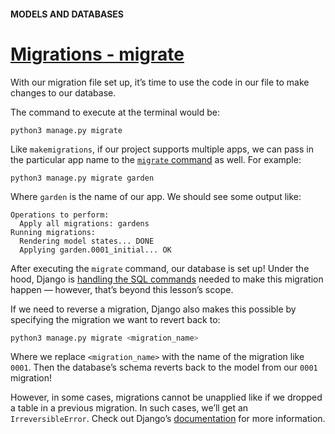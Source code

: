 #### MODELS AND DATABASES

# [Migrations - migrate](https://www.codecademy.com/paths/build-python-web-apps-with-django/tracks/data-in-django/modules/django-models-and-databases/lessons/django-models-and-databases/exercises/migrations-migrate)

With our migration file set up, it’s time to use the code in our file to make changes to our database.

The command to execute at the terminal would be:
```
python3 manage.py migrate
```
Like `makemigrations`, if our project supports multiple apps, we can pass in the particular app name to the [`migrate` command](https://docs.djangoproject.com/en/3.1/ref/django-admin/#django-admin-migrate) 
as well. 
For example:
```
python3 manage.py migrate garden
```
Where `garden` is the name of our app. 
We should see some output like:
```
Operations to perform:
  Apply all migrations: gardens
Running migrations:
  Rendering model states... DONE
  Applying garden.0001_initial... OK
```
After executing the `migrate` command, our database is set up! 
Under the hood, Django is [handling the SQL commands](https://docs.djangoproject.com/en/3.1/ref/django-admin/#django-admin-sqlmigrate) 
needed to make this migration happen — however, that’s beyond this lesson’s scope.

If we need to reverse a migration, Django also makes this possible by specifying the migration we want to revert back to:
```py
python3 manage.py migrate <migration_name>
```
Where we replace `<migration_name>` with the name of the migration like `0001`. 
Then the database’s schema reverts back to the model from our `0001` migration!

However, in some cases, migrations cannot be unapplied like if we dropped a table in a previous migration. 
In such cases, we’ll get an `IrreversibleError`. 
Check out Django’s [documentation](https://docs.djangoproject.com/en/3.1/topics/migrations/#reversing-migrations) 
for more information.
